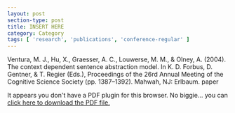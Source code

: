 ```yaml
---
layout: post
section-type: post
title: INSERT HERE
category: Category
tags: [ 'research', 'publications', 'conference-regular' ]
---
```

Ventura, M. J., Hu, X., Graesser, A. C., Louwerse, M. M., & Olney, A. (2004). The context dependent sentence abstraction model. In K. D. Forbus, D. Gentner, & T. Regier (Eds.), Proceedings of the 26rd Annual Meeting of the Cognitive Science Society (pp. 1387–1392). Mahwah, NJ: Erlbaum. paper

<object data="https://umdrive.memphis.edu/aolney/public/publications/INSERTHERE" type="application/pdf" width="100%" height="600px">
 
  <p>It appears you don't have a PDF plugin for this browser.
  No biggie... you can <a href="https://umdrive.memphis.edu/aolney/public/publications/INSERTHERE">click here to
  download the PDF file.</a></p>
  
</object>
